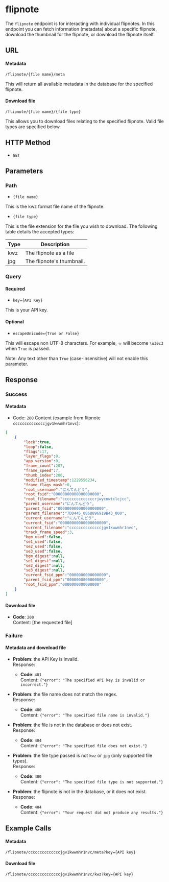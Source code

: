 # flipnote
The `flipnote` endpoint is for interacting with individual flipnotes. In this endpoint you can fetch information (metadata) about a specific flipnote, download the thumbnail for the flipnote, or download the flipnote itself.

## URL
#### Metadata
`/flipnote/{file name}/meta`

This will return all available metadata in the database for the specified flipnote.

#### Download file
`/flipnote/{file name}/{file type}`

This allows you to download files relating to the specified flipnote. Valid file types are specified below.


## HTTP Method
- `GET`


## Parameters
### Path
- `{file name}`

This is the kwz format file name of the flipnote.

- `{file type}`

This is the file extension for the file you wish to download. The following table details the accepted types:

| Type | Description |
|---|---|
| kwz | The flipnote as a file |
| jpg | The flipnote's thumbnail. |

### Query
#### Required
- `key={API Key}`

This is your API key.

#### Optional
- `escapeUnicode={True or False}`

This will escape non UTF-8 characters. For example, `ッ` will become `\u30c3` when `True` is passed.

Note: Any text other than `True` (case-insensitive) will not enable this parameter.


## Response
### Success
#### Metadata
- Code: `200`
  Content (example from flipnote `ccccccccccccccjgv1kwwmhr1nvc`):
```json
[
    {
        "lock":true,
        "loop":false,
        "flags":17,
        "layer_flags":0,
        "app_version":0,
        "frame_count":207,
        "frame_speed":7,
        "thumb_index":206,
        "modified_timestamp":1229556234,
        "frame_flags_mask":0,
        "root_username":"にんてんどう",
        "root_fsid":"00000000000000000000",
        "root_filename":"ccccccccccccccrjwycnwtclcjcc",
        "parent_username":"にんてんどう",
        "parent_fsid":"00000000000000000000",
        "parent_filename":"7DD445_086B896919B43_000",
        "current_username":"にんてんどう",
        "current_fsid":"00000000000000000000",
        "current_filename":"ccccccccccccccjgv1kwwmhr1nvc",
        "track_frame_speed":3,
        "bgm_used":false,
        "se1_used":false,
        "se2_used":false,
        "se3_used":false,
        "bgm_digest":null,
        "se1_digest":null,
        "se2_digest":null,
        "se3_digest":null,
        "current_fsid_ppm":"0000000000000000",
        "parent_fsid_ppm":"0000000000000000",
        "root_fsid_ppm":"0000000000000000"
    }
]
```

#### Download file
- **Code**: `200` \
  Content: [the requested file]

### Failure
#### Metadata and download file
- **Problem**: the API Key is invalid. \
  Response:
    - **Code**: `401` \
      Content: `{"error": "The specified API key is invalid or incorrect."}`

- **Problem**: the file name does not match the regex. \
  Response:
    - **Code**: `400` \
      Content: `{"error": "The specified file name is invalid."}`

- **Problem**: the file is not in the database or does not exist. \
  Response:
    - **Code**: `404` \
      Content: `{"error": "The specified file does not exist."}`

- **Problem**: the file type passed is not `kwz` or `jpg` (only supported file types). \
  Response:
    - **Code**: `400` \
      Content: `{"error": "The specified file type is not supported."}`

- **Problem**: the flipnote is not in the database, or it does not exist. \
  Response:
    - **Code**: `404` \
      Content: `{"error": "Your request did not produce any results."}`


## Example Calls
#### Metadata
`/flipnote/ccccccccccccccjgv1kwwmhr1nvc/meta?key={API key}`

#### Download file
`/flipnote/ccccccccccccccjgv1kwwmhr1nvc/kwz?key={API key}`
